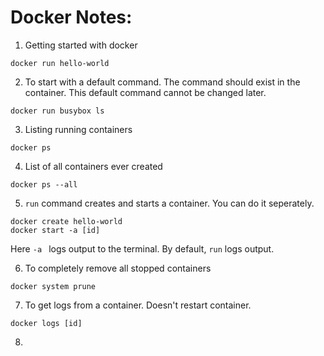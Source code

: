 # Docker Notes:
1. Getting started with docker
```
docker run hello-world
```
2. To start with a default command. The command should exist in the container. This default command cannot be changed later.
```
docker run busybox ls
```
3. Listing running containers
```
docker ps
```
4. List of all containers ever created
```
docker ps --all
```
5. ```run``` command creates and starts a container. You can do it seperately.
```
docker create hello-world 
docker start -a [id]
````
  Here ```-a ```  logs output to the terminal. By default, ```run``` logs output.  
  
6. To completely remove all stopped containers
```
docker system prune
```
7. To get logs from a container. Doesn't restart container.
```
docker logs [id]
```
8. 


